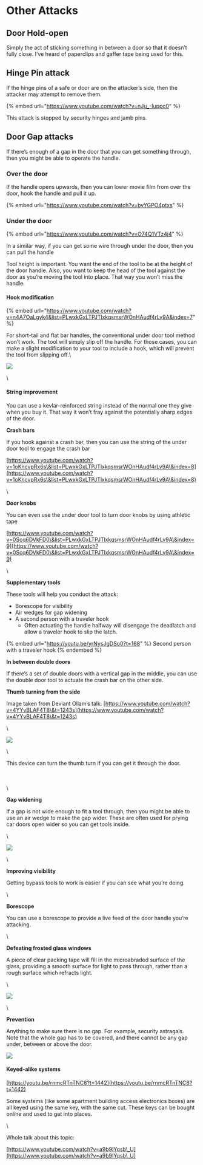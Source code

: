 # Other Attacks

## Door Hold-open <a href="#docs-internal-guid-374fb03f-7fff-0978-a49c-8e939d80bb35" id="docs-internal-guid-374fb03f-7fff-0978-a49c-8e939d80bb35"></a>

Simply the act of sticking something in between a door so that it doesn’t fully close. I’ve heard of paperclips and gaffer tape being used for this.

## Hinge Pin attack

If the hinge pins of a safe or door are on the attacker’s side, then the attacker may attempt to remove them.

{% embed url="https://www.youtube.com/watch?v=nJu_-Iuppc0" %}

This attack is stopped by security hinges and jamb pins.

## Door Gap attacks

If there’s enough of a gap in the door that you can get something through, then you might be able to operate the handle.

### **Over the door**

If the handle opens upwards, then you can lower movie film from over the door, hook the handle and pull it up.

{% embed url="https://www.youtube.com/watch?v=byYGPO4ptxs" %}

### **Under the door**

{% embed url="https://www.youtube.com/watch?v=O74Q1VTz4j4" %}

In a similar way, if you can get some wire through under the door, then you can pull the handle

Tool height is important. You want the end of the tool to be at the height of the door handle. Also, you want to keep the head of the tool against the door as you’re moving the tool into place. That way you won’t miss the handle.

#### **Hook modification**

{% embed url="https://www.youtube.com/watch?v=n4A7OaLgyk4&list=PLwxkGxLTPJTlxkqsmsrWOnHAudf4rLv9A&index=7" %}

For short-tail and flat bar handles, the conventional under door tool method won’t work. The tool will simply slip off the handle. For those cases, you can make a slight modification to your tool to include a hook, which will prevent the tool from slipping off.\


![](https://lh5.googleusercontent.com/VYQqWoauSMpzgmWHt5TzzG5-x0-OQbBGsjKyWwxZexJUqFoXGvPfDxdmNb1-nRx1UVsNgnnvqkxmWM1BcxI3Mq8HqajPLShlpAwEteOi9BEttfBvZz4pgAG6cfY3P9b2UaxWEs\_IQsL7v5dXf03vgg)

\


#### **String improvement**

You can use a kevlar-reinforced string instead of the normal one they give when you buy it. That way it won’t fray against the potentially sharp edges of the door.

**Crash bars**

If you hook against a crash bar, then you can use the string of the under door tool to engage the crash bar

[https://www.youtube.com/watch?v=1oKncvpRx6s\&list=PLwxkGxLTPJTlxkqsmsrWOnHAudf4rLv9A\&index=8](https://www.youtube.com/watch?v=1oKncvpRx6s\&list=PLwxkGxLTPJTlxkqsmsrWOnHAudf4rLv9A\&index=8)

\


**Door knobs**

You can even use the under door tool to turn door knobs by using athletic tape&#x20;

[https://www.youtube.com/watch?v=0Scq6DVkFD0\&list=PLwxkGxLTPJTlxkqsmsrWOnHAudf4rLv9A\&index=9](https://www.youtube.com/watch?v=0Scq6DVkFD0\&list=PLwxkGxLTPJTlxkqsmsrWOnHAudf4rLv9A\&index=9)

\


**Supplementary tools**

These tools will help you conduct the attack:

* Borescope for visibility
* Air wedges for gap widening
* A second person with a traveler hook&#x20;
  * Often actuating the handle halfway will disengage the deadlatch and allow a traveler hook to slip the latch.

{% embed url="https://youtu.be/yrNysJgDSo0?t=168" %}
Second person with a traveler hook
{% endembed %}

**In between double doors**

If there’s a set of double doors with a vertical gap in the middle, you can use the double door tool to actuate the crash bar on the other side.

**Thumb turning from the side**

Image taken from Deviant Ollam’s talk: [https://www.youtube.com/watch?v=4YYvBLAF4T8\&t=1243s](https://www.youtube.com/watch?v=4YYvBLAF4T8\&t=1243s)

\


![](https://lh4.googleusercontent.com/o3gpuyqvdbohqi0UpqyNJBDM1Ju4WnQt7V\_bx3lbG8dPy9eWW4xqlHHvyfSTng5hqUZDySSArWWMuL-A3dBDBcZypnX\_2aEYTD90XOMs56wslyz8qCWoor9xEGxHYAJAd4rvOgbqPUhBbRqGoE6NVw)

\


This device can turn the thumb turn if you can get it through the door.

\
\
\


**Gap widening**

If a gap is not wide enough to fit a tool through, then you might be able to use an air wedge to make the gap wider. These are often used for prying car doors open wider so you can get tools inside.

\


![](https://lh5.googleusercontent.com/Xi9KBXrcjljSLnKe24LacqDdZfPMUbfBBdxxpp\_ox3PT-LVT4DB5dvQS2wd1Gh6\_vpbPOkO5FbeNtIKdGCgvjP4AFB8WkLN6uS-5JiGz2mSGSxgIbLMq8qo4WfTIVSvW60KteJd4CeI-BQjpDM8HNA)

\


**Improving visibility**

Getting bypass tools to work is easier if you can see what you’re doing.&#x20;

\


**Borescope**

You can use a borescope to provide a live feed of the door handle you’re attacking.

\


**Defeating frosted glass windows**

A piece of clear packing tape will fill in the microabraded surface of the glass, providing a smooth surface for light to pass through, rather than a rough surface which refracts light.

\


![](https://lh4.googleusercontent.com/H3JBowxPnI27XlwOto0Kr8L4anLkriIQ\_XNV1yJETUK7COS9NPV3M86ZZ9\_QPdzPl8Vz9COAwzfI4O76U4fB9qcqUMoALMXJiQCb-iy3Nm1Xqx2e2f24wtHN1O5Uf-4ux2vQ8V-d\_aibz2W4JQjKUA)

\


**Prevention**

Anything to make sure there is no gap. For example, security astragals. Note that the whole gap has to be covered, and there cannot be any gap under, between or above the door.

![](https://lh5.googleusercontent.com/NDr6qZ0SRQbzH\_cCEmbXI-mvGz7QwXhsDxqBuWSS7GItpWXmDY951UCMZly\_Yhrg3-qHda9mFgvxYNtz-KDxPLJ\_f8gU1sgSlzYerhMeOu-Sx2aP-p\_nivBypyeztnX498SqC96Umb95JR5LTXIYuQ)

#### Keyed-alike systems

[https://youtu.be/rnmcRTnTNC8?t=1442](https://youtu.be/rnmcRTnTNC8?t=1442)

Some systems (like some apartment building access electronics boxes) are all keyed using the same key, with the same cut. These keys can be bought online and used to get into places.

\


Whole talk about this topic:

[https://www.youtube.com/watch?v=a9b9IYqsb\_U](https://www.youtube.com/watch?v=a9b9IYqsb\_U)
